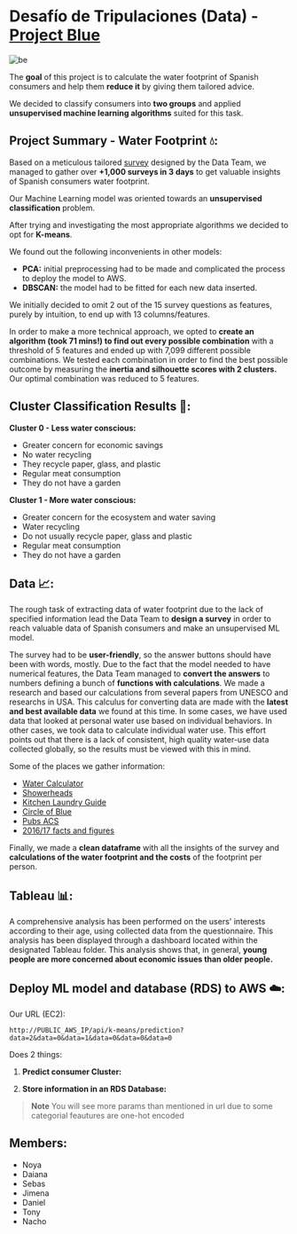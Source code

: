 # Desafío de Tripulaciones (Data) - <a href="https://lahuelladelagua.netlify.app" target="blank">Project Blue</a>
<img src="https://github.com/IgnacioGB1990/Data_Desafio/assets/55360078/f9c42553-192e-4d8e-a1b1-ca452c81cd59" alt="be" />

<!--
<a href="https://lahuelladelagua.netlify.app/" > <img src="https://github.com/IgnacioGB1990/Data_Desafio/assets/55360078/f9c42553-192e-4d8e-a1b1-ca452c81cd59" alt="be" /> </a>
-->

The **goal** of this project is to calculate the water footprint of Spanish consumers and help them **reduce it** by giving them tailored advice.

We decided to classify consumers into **two groups** and applied **unsupervised machine learning algorithms** suited for this task.





## Project Summary - Water Footprint 💧:

Based on a meticulous tailored <a target="_blank" href="https://form.typeform.com/to/zCsmiPAp">survey</a> designed by the Data Team, we managed to gather over **+1,000 surveys in 3 days** to get valuable insights of Spanish consumers water footprint.

Our Machine Learning model was oriented towards an **unsupervised classification** problem.

After trying and investigating the most appropriate algorithms we decided to opt for **K-means**.

We found out the following inconvenients in other models:
* **PCA:** initial preprocessing had to be made and complicated the process to deploy the model to AWS. 
* **DBSCAN:** the model had to be fitted for each new data inserted.

We initially decided to omit 2 out of the 15 survey questions as features, purely by intuition, to end up with 13 columns/features.

In order to make a more technical approach, we opted to **create an algorithm (took 71 mins!) to find out every possible combination** with a threshold of 5 features and ended up with 7,099 different possible combinations. We tested each combination in order to find the best possible outcome by measuring the **inertia and silhouette scores with 2 clusters.** Our optimal combination was reduced to 5 features. 

## Cluster Classification Results 👥:

**Cluster 0 - Less water conscious:**
* Greater concern for economic savings
* No water recycling
* They recycle paper, glass, and plastic
* Regular meat consumption
* They do not have a garden

**Cluster 1 - More water conscious:**
* Greater concern for the ecosystem and water saving 
* Water recycling
* Do not usually recycle paper, glass and plastic
* Regular meat consumption
* They do not have a garden

## Data 📈:

The rough task of extracting data of water footprint due to the lack of specified information lead the Data Team to **design a survey** in order to reach valuable data of Spanish consumers and make an unsupervised ML model.

The survey had to be **user-friendly**, so the answer buttons should have been with words, mostly. Due to the fact that the model needed to have numerical features, the Data Team managed to **convert the answers** to numbers defining a bunch of **functions with calculations**. We made a research and based our calculations from several papers from UNESCO and researchs in USA. This calculus for converting data are made with the **latest and best available data** we found at this time. In some cases, we have used data that looked at personal water use based on individual behaviors. In other cases, we took data to calculate individual water use. This effort points out that there is a lack of consistent, high quality water-use data collected globally, so the results must be viewed with this in mind.

Some of the places we gather information:

* <a href="https://www.watercalculator.org/wp-content/uploads/2020/04/WFC-Methodology-August-2020.pdf" target="blank">Water Calculator</a>
* <a href="https://www.watercalculator.org/wp-content/uploads/2020/04/WFC-Methodology-August-2020.pdf" target="blank">Showerheads</a>
* <a href="https://www.watercalculator.org/wp-content/uploads/2020/04/WFC-Methodology-August-2020.pdf" target="blank">Kitchen Laundry Guide</a>
* <a href="https://www.watercalculator.org/wp-content/uploads/2020/04/WFC-Methodology-August-2020.pdf" target="blank">Circle of Blue</a>
* <a href="https://www.watercalculator.org/wp-content/uploads/2020/04/WFC-Methodology-August-2020.pdf" target="blank">Pubs ACS</a>
* <a href="https://www.watercalculator.org/wp-content/uploads/2020/04/WFC-Methodology-August-2020.pdf" target="blank">2016/17 facts and figures</a>


<!--
~~~
- https://www.watercalculator.org/wp-content/uploads/2020/04/WFC-Methodology-August-2020.pdf
- https://www.epa.gov/watersense/showerheads
- https://www.epa.gov/sites/default/files/2017-10/documents/ws-commercialbuildings-waterscore-residential-kitchen-laundry-guide.pdf
- https://www.circleofblue.org/wp-content/uploads/2016/04/WRF_REU2016.pdf
- https://pubs.acs.org/doi/full/10.1021/es800367m
- https://www.epa.gov/sites/default/files/2019-11/documents/2016_and_2017_facts_and_figures_data_tables_0.pdf
~~~
-->
Finally, we made a **clean dataframe** with all the insights of the survey and **calculations of the water footprint and the costs** of the footprint per person.


## Tableau 📊:

A comprehensive analysis has been performed on the users' interests according to their age, using  collected data from the questionnaire. This analysis has been displayed through a dashboard located within the designated Tableau folder. This analysis shows that, in general, **young people are more concerned about economic issues than older people.**

## Deploy ML model and database (RDS) to AWS ☁️:

Our URL (EC2):

~~~
http://PUBLIC_AWS_IP/api/k-means/prediction?data=2&data=0&data=1&data=0&data=0&data=0
~~~

Does 2 things:

1. **Predict consumer Cluster:**


2. **Store information in an RDS Database:**




> **Note**
> You will see more params than mentioned in url due to some categorial feautures are one-hot encoded








## Members:

* Noya
* Daiana
* Sebas
* Jimena
* Daniel
* Tony
* Nacho
